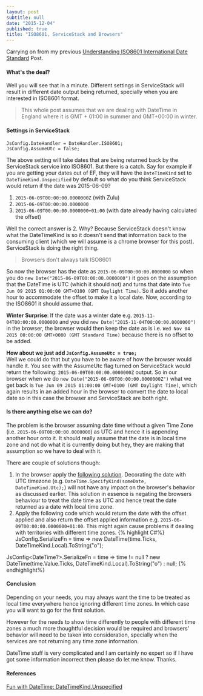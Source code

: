 ```yaml
---
layout: post
subtitle: null
date: "2015-12-04"
published: true
title: "ISO8601, ServiceStack and Browsers"
---
```



Carrying on from my previous [Understanding ISO8601 International Date Standard](http://kamalpreetsingh.com/2015-12-03-understanding-iso8601-date-standard/) Post.

#### What's the deal?
Well you will see that in a minute. Different settings in ServiceStack will result in different date output being returned, specially when you are interested in ISO8601 format. 

> This whole post assumes that we are dealing with DateTime in England where it is GMT + 01:00 in summer and GMT+00:00 in winter.

#### Settings in ServiceStack
```
JsConfig.DateHandler = DateHandler.ISO8601;  
JsConfig.AssumeUtc = false;
```

The above setting will take dates that are being returned back by the ServiceStack service into ISO8601. But there is a catch. Say for example if you are getting your dates out of EF, they will have the `DateTimeKind` set to `DateTimeKind.Unspecified` by default so what do you think ServiceStack would return if the date was 2015-06-09?

1. `2015-06-09T00:00:00.0000000Z` (with Zulu)
2. `2015-06-09T00:00:00.0000000`
3. `2015-06-09T00:00:00.0000000+01:00` (with date already having calculated the offset)

Well the correct answer is 2. Why? Because ServiceStack doesn't know what the DateTimeKind is so it doesn't send that information back to the consuming client (which we will assume is a chrome browser for this post). ServiceStack is doing the right thing.

> Browsers don't always talk ISO8601

So now the browser has the date as `2015-06-09T00:00:00.0000000` so when you do `new Date("2015-06-09T00:00:00.0000000")` it goes on the assumption that the DateTime is UTC (which it should not) and turns that date into `Tue Jun 09 2015 01:00:00 GMT+0100 (GMT Daylight Time)`. So it adds another hour to accommodate the offset to make it a local date. Now, according to the ISO8601 it should assume that.

**Winter Surprise**: If the date was a winter date e.g. `2015-11-04T00:00:00.0000000` and you did `new Date("2015-11-04T00:00:00.0000000")` in the browser, the browser would then keep the date as is i.e. `Wed Nov 04 2015 00:00:00 GMT+0000 (GMT Standard Time)` because there is no offset to be added.

**How about we just add `JsConfig.AssumeUtc = true;`**  
Well we could do that but you have to be aware of how the browser would handle it. You see with the AssumeUtc flag turned on ServiceStack would return the following: `2015-06-09T00:00:00.0000000Z` output. So in our browser when we do `new Date("2015-06-09T00:00:00.0000000Z")` what we get back is `Tue Jun 09 2015 01:00:00 GMT+0100 (GMT Daylight Time)`, which again results in an added hour in the browser to convert the date to local date so in this case the browser and ServiceStack are both right.

#### Is there anything else we can do?
The problem is the browser assuming date time without a given Time Zone (i.e. `2015-06-09T00:00:00.0000000`) as UTC and hence it is appending another hour onto it. It should really assume that the date is in local time zone and not do what it is currently doing but hey, they are making that assumption so we have to deal with it.

There are couple of solutions though:

1. In the browser apply the [following solution](http://stackoverflow.com/a/15568516). Decorating the date with UTC timezone (e.g. `DateTime.SpecifyKind(someDate, DateTimeKind.Utc);`) will not have any impact on the browser's behavior as discussed earlier. This solution in essence is negating the browsers behaviour to treat the date time as UTC and hence treat the date returned as a date with local time zone.
2. Apply the following code which would return the date with the offset applied and also return the offset applied information e.g. `2015-06-09T00:00:00.0000000+01:00`. This might again cause problems if dealing with territories with different time zones. 
{% highlight C#%}
JsConfig<DateTime>.SerializeFn = time => new DateTime(time.Ticks, DateTimeKind.Local).ToString("o");

JsConfig<DateTime?>.SerializeFn = time => time != null ? new DateTime(time.Value.Ticks, DateTimeKind.Local).ToString("o") : null;
{% endhighlight%}


#### Conclusion
Depending on your needs, you may always want the time to be treated as local time everywhere hence ignoring different time zones. In which case you will want to go for the first solution.

However for the needs to show time differently to people with different time zones a much more thoughtful decision would be required and browsers' behavior will need to be taken into consideration, specially when the services are not returning any time zone information.

DateTime stuff is very complicated and I am certainly no expert so if I have got some information incorrect then please do let me know. Thanks.

#### References
[Fun with DateTime: DateTimeKind.Unspecified](http://jeremybytes.blogspot.co.uk/2015/05/fun-with-datetime-datetimekindunspecifi.html)
